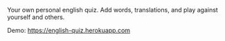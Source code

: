 Your own personal english quiz. Add words, translations, and play against yourself and others.

Demo: https://english-quiz.herokuapp.com
